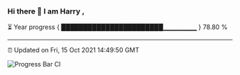 ### Hi there 👋 I am Harry , 

⏳ Year progress { ███████████████████████▁▁▁▁▁▁▁ } 78.80 %

---

⏰ Updated on Fri, 15 Oct 2021 14:49:50 GMT

![Progress Bar CI](https://github.com/duykhang68/duykhang68/workflows/Progress%20Bar%20CI/badge.svg)
